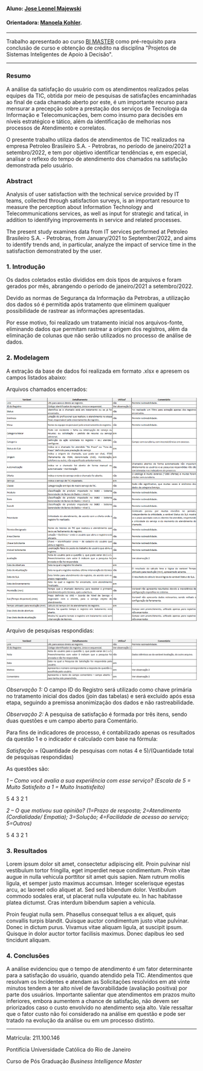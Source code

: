 <!-- antes de enviar a versão final, solicitamos que todos os comentários, colocados para orientação ao aluno, sejam removidos do arquivo -->
# <Nome do projeto>

#### Aluno: [Jose Leonel Majewski](https://github.com/leonelmajewski)
#### Orientadora: [Manoela Kohler](https://github.com/manoelakohler).

---

Trabalho apresentado ao curso [BI MASTER](https://ica.puc-rio.ai/bi-master) como pré-requisito para conclusão de curso e obtenção de crédito na disciplina "Projetos de Sistemas Inteligentes de Apoio à Decisão".

---

### Resumo

<!-- trocar o texto abaixo pelo resumo do trabalho, em português -->

A análise da satisfação do usuário com os atendimentos realizados pelas equipes da TIC, obtida por meio de pesquisas de satisfações encaminhadas ao final de cada chamado aberto por este, é um importante recurso para mensurar a precepção sobre a prestação dos serviços de Tecnologia da Informação e Telecomunicações, bem como insumo para decisões em níveis estratégico e tático, além da identificação de melhorias nos processos de Atendimento e correlatos.

O presente trabalho utiliza dados de atendimentos de TIC realizados na empresa Petroleo Brasileiro S.A. - Petrobras, no período de janeiro/2021 a setembro/2022, e tem por objetivo identificar tendências e, em especial, analisar o reflexo do tempo de atendimento dos chamados na satisfação demonstrada pelo usuário.

### Abstract <!-- Opcional! Caso não aplicável, remover esta seção -->

<!-- trocar o texto abaixo pelo resumo do trabalho, em inglês -->

Analysis of user satisfaction with the technical service provided by IT teams, collected through satisfaction surveys, is an important resource to measure the perception about Information Technology and Telecommunications services, as well as input for strategic and tatical, in addition to identifying improvements in service and related processes.

The present study examines data from IT services performed at Petroleo Brasileiro S.A. - Petrobras, from January/2021 to September/2022, and aims to identify trends and, in particular, analyze the impact of service time in the satisfaction demonstrated by the user.

### 1. Introdução

Os dados coletados estão divididos em dois tipos de arquivos e foram gerados por mês, abrangendo o período de janeiro/2021 a setembro/2022.

Devido as normas de Segurança da Informação da Petrobras, a utilização dos dados só é permitida após tratamento que eliminem qualquer possibilidade de rastrear as informações apresentadas.
  
Por esse motivo, foi realizado um tratamento inicial nos arquivos-fonte, eliminando dados que permitam rastrear a origem dos registros, além da eliminação de colunas que não serão utilizados no processo de análise de dados.

### 2. Modelagem

A extração da base de dados foi realizada em formato .xlsx e apresem os campos listados abaixo:

Arquivos chamados encerrados:

![Arquivos de chamados encerrados](https://github.com/leonelmajewski/BIMaster_Trabalho_Final/blob/main/Tabela_1.png)

Arquivo de pesquisas respondidas:

![Arquivo de pesquisas respondidas](https://github.com/leonelmajewski/BIMaster_Trabalho_Final/blob/main/Tabela_2.png)

_Observação 1:_ O campo ID do Registro será utilizado como chave primária no tratamento inicial dos dados (join das tabelas) e será excluído após essa etapa, seguindo a premissa anonimização dos dados e não rastreabilidade.

_Observação 2:_ A pesquisa de satisfação é formada por três itens, sendo duas questões e um campo aberto para Comentário.

Para fins de indicadores de processo, é contabilizado apenas os resultados da questão 1 e o indicador é calculado com base na fórmula:

_Satisfação_ = (Quantidade de pesquisas com notas 4 e 5)/(Quantidade total de pesquisas respondidas)

As questões são:

_1 – Como você avalia a sua experiência com esse serviço? (Escala de 5 = Muito Satisfeito a 1 = Muito Insatisfeito)_

5	4	3	2	1

_2 – O que motivou sua opinião? (1=Prazo de resposta; 2=Atendimento (Cordialidade/ Empatia); 3=Solução; 4=Facilidade de acesso ao serviço; 5=Outros)_

5	4	3	2	1


### 3. Resultados

Lorem ipsum dolor sit amet, consectetur adipiscing elit. Proin pulvinar nisl vestibulum tortor fringilla, eget imperdiet neque condimentum. Proin vitae augue in nulla vehicula porttitor sit amet quis sapien. Nam rutrum mollis ligula, et semper justo maximus accumsan. Integer scelerisque egestas arcu, ac laoreet odio aliquet at. Sed sed bibendum dolor. Vestibulum commodo sodales erat, ut placerat nulla vulputate eu. In hac habitasse platea dictumst. Cras interdum bibendum sapien a vehicula.

Proin feugiat nulla sem. Phasellus consequat tellus a ex aliquet, quis convallis turpis blandit. Quisque auctor condimentum justo vitae pulvinar. Donec in dictum purus. Vivamus vitae aliquam ligula, at suscipit ipsum. Quisque in dolor auctor tortor facilisis maximus. Donec dapibus leo sed tincidunt aliquam.

### 4. Conclusões

A análise evidenciou que o tempo de atendimento é um fator determinante para a satisfação do usuário, quando atendido pela TIC.
Atendimentos que resolvam os Incidentes e atendam as Solicitações resolvidos em até vinte minutos tendem a ter alto nível de favorabilidade (avaliação positiva) por parte dos usuários. 
Importante salientar que atendimentos em prazos muito inferiores, embora aumentem a chance de satisfação, não devem ser priorizados caso o custo envolvido no atendimento seja alto. Vale ressaltar que o fator custo não foi considerado na análise em questão e pode ser tratado na evolução da análise ou em um processo distinto.
  
---

Matrícula: 211.100.146

Pontifícia Universidade Católica do Rio de Janeiro

Curso de Pós Graduação *Business Intelligence Master*
